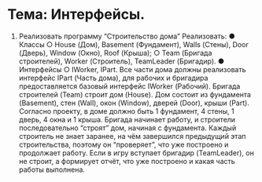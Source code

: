 # Тема: Интерфейсы.

1.	Реализовать программу “Строительство дома” 
Реализовать: 
●	Классы
○	House (Дом), Basement (Фундамент), Walls (Стены), Door (Дверь), Window (Окно), Roof (Крыша);
○	Team (Бригада строителей), Worker (Строитель), TeamLeader (Бригадир).
●	Интерфейсы
○	IWorker, IPart.
Все части дома должны реализовать интерфейс IPart (Часть дома), для рабочих и бригадира предоставляется базовый интерфейс IWorker (Рабочий).  Бригада строителей (Team) строит дом (House). Дом состоит из фундамента (Basement), стен (Wall), окон (Window), дверей (Door), крыши (Part).
Согласно проекту, в доме должно быть 1 фундамент, 4 стены, 1 дверь, 4 окна и 1 крыша. 
Бригада начинает работу, и строители последовательно “строят” дом, начиная с фундамента. Каждый строитель не знает заранее, на чём завершился предыдущий этап строительства, поэтому он “проверяет”, что уже построено и продолжает работу. Если в игру вступает бригадир (TeamLeader), он не строит, а формирует отчёт, что уже построено и какая часть работы выполнена. 